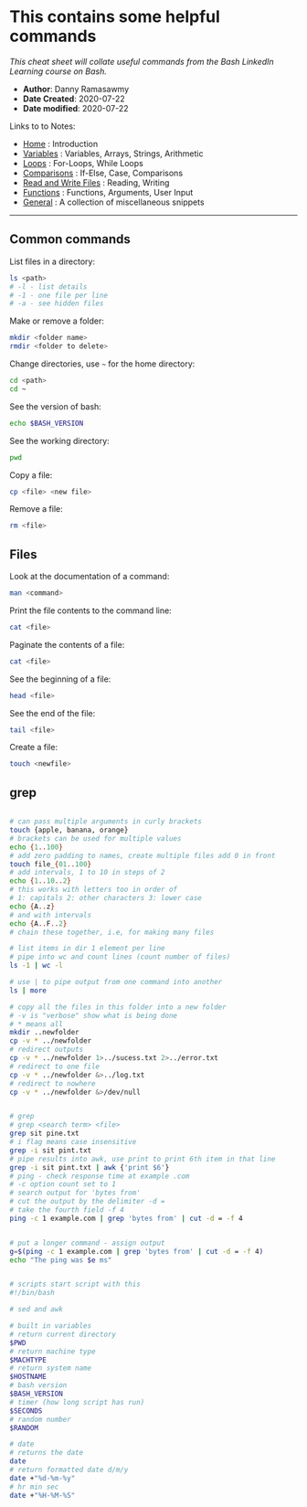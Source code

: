 # This contains some helpful commands
*This cheat sheet will collate useful commands from the Bash LinkedIn Learning course on Bash.*

- **Author**: Danny Ramasawmy
- **Date Created**: 2020-07-22
- **Date modified**: 2020-07-22

Links to to Notes:
- [Home](./bash_notes) : Introduction  
- [Variables](./bash_notes_variables) : Variables, Arrays, Strings, Arithmetic  
- [Loops](./bash_notes_loops) : For-Loops, While Loops
- [Comparisons](./bash_notes_comparisons) : If-Else, Case, Comparisons
- [Read and Write Files](./bash_notes_rw_files) : Reading, Writing
- [Functions](./bash_notes_functions) : Functions, Arguments, User Input
- [General](./bash_notes_general) : A collection of miscellaneous snippets

-----------
## Common commands
List files in a directory:
```bash
ls <path>
# -l - list details
# -1 - one file per line 
# -a - see hidden files
```
Make or remove a folder:
```bash
mkdir <folder name>
rmdir <folder to delete>
```
Change directories, use `~` for the home directory:
```bash
cd <path>
cd ~
```
See the version of bash:
```bash
echo $BASH_VERSION
```
See the working directory:
```bash
pwd
```
Copy a file:
```bash
cp <file> <new file>
```
Remove a file:
```bash
rm <file>
```

## Files
Look at the documentation of a command:
```bash
man <command>
```
Print the file contents to the command line:
```bash
cat <file>
```
Paginate the contents of a file:
```bash
cat <file>
```
See the beginning of a file:
```bash
head <file>
```
See the end of the file:
```bash
tail <file>
```
Create a file:
```bash
touch <newfile>
```

## grep

```bash

# can pass multiple arguments in curly brackets
touch {apple, banana, orange}
# brackets can be used for multiple values
echo {1..100}
# add zero padding to names, create multiple files add 0 in front
touch file_{01..100}
# add intervals, 1 to 10 in steps of 2
echo {1..10..2}
# this works with letters too in order of 
# 1: capitals 2: other characters 3: lower case
echo {A..z}
# and with intervals
echo {A..F..2}
# chain these together, i.e, for making many files

# list items in dir 1 element per line
# pipe into wc and count lines (count number of files)
ls -1 | wc -l 

# use | to pipe output from one command into another
ls | more

# copy all the files in this folder into a new folder
# -v is "verbose" show what is being done
# * means all
mkdir ..newfolder
cp -v * ../newfolder
# redirect outputs
cp -v * ../newfolder 1>../sucess.txt 2>../error.txt
# redirect to one file
cp -v * ../newfolder &>../log.txt
# redirect to nowhere
cp -v * ../newfolder &>/dev/null


# grep
# grep <search term> <file>
grep sit pine.txt
# i flag means case insensitive
grep -i sit pint.txt
# pipe results into awk, use print to print 6th item in that line
grep -i sit pint.txt | awk {'print $6'}
# ping - check response time at example .com
# -c option count set to 1
# search output for 'bytes from'
# cut the output by the delimiter -d =
# take the fourth field -f 4
ping -c 1 example.com | grep 'bytes from' | cut -d = -f 4


# put a longer command - assign output 
g=$(ping -c 1 example.com | grep 'bytes from' | cut -d = -f 4)
echo "The ping was $e ms"


# scripts start script with this
#!/bin/bash

# sed and awk

# built in variables
# return current directory
$PWD
# return machine type
$MACHTYPE
# return system name
$HOSTNAME
# bash version
$BASH_VERSION
# timer (how long script has run)
$SECONDS
# random number
$RANDOM

# date
# returns the date
date
# return formatted date d/m/y
date +"%d-%m-%y"
# hr min sec
date +"%H-%M-%S"



```
